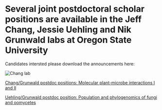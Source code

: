 # Several joint postdoctoral scholar positions are available in the Jeff Chang, Jessie Uehling and Nik Grunwald labs at Oregon State University

Candidates intersted please download the announcements here:

![Chang lab](relative%20path/to/img.jpg?raw=true "Title")

[Chang/Grunwald postdoc  positions: Molecular plant-microbe interactions I and II](https://github.com/grunwald/postdocs/blob/main/PD_position_Chang_Grunwald.pdf)

[Uehling/Grunwald postdoc  position: Population and phylogenomics of fungi and oomycetes](https://github.com/grunwald/postdocs/blob/main/PDs_ad_Uehling-Grunwald-2023.pdf)

